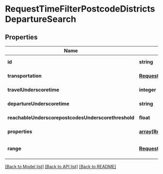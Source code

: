 # RequestTimeFilterPostcodeDistrictsDepartureSearch

## Properties
Name | Type | Description | Notes
------------ | ------------- | ------------- | -------------
**id** | **string** |  | [default to null]
**transportation** | [**RequestTransportation**](RequestTransportation.md) |  | [default to null]
**travelUnderscoretime** | **integer** |  | [default to null]
**departureUnderscoretime** | **string** |  | [default to null]
**reachableUnderscorepostcodesUnderscorethreshold** | **float** |  | [default to null]
**properties** | [**array[RequestTimeFilterPostcodeDistrictsProperty]**](RequestTimeFilterPostcodeDistrictsProperty.md) |  | [default to null]
**range** | [**RequestRangeFull**](RequestRangeFull.md) |  | [optional] [default to null]

[[Back to Model list]](../README.md#documentation-for-models) [[Back to API list]](../README.md#documentation-for-api-endpoints) [[Back to README]](../README.md)


